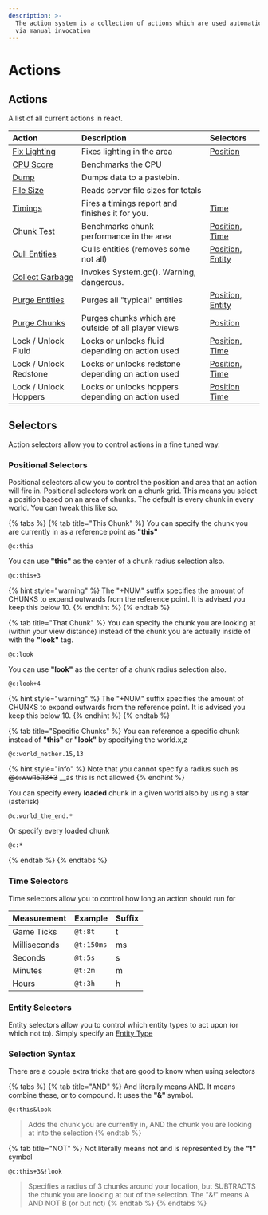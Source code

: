 ```yaml
---
description: >-
  The action system is a collection of actions which are used automatically and
  via manual invocation
---
```


# Actions

## Actions

A list of all current actions in react.

| Action | Description | Selectors |
| :--- | :--- | :--- |
| [Fix Lighting](fix-lighting.md) | Fixes lighting in the area | [Position](./#positional-selectors) |
| [CPU Score](cpu-score.md) | Benchmarks the CPU |  |
| [Dump](dump.md) | Dumps data to a pastebin. |  |
| [File Size](untitled.md) | Reads server file sizes for totals |  |
| [Timings](timings.md) | Fires a timings report and finishes it for you. | [Time](./#time-selectors) |
| [Chunk Test](chunk-test.md) | Benchmarks chunk performance in the area | [Position](./#positional-selectors), [Time](./#time-selectors) |
| [Cull Entities](cull-entities.md) | Culls entities \(removes some not all\) | [Position](./#positional-selectors), [Entity](./#entity-selectors) |
| [Collect Garbage](collect-garbage.md) | Invokes System.gc\(\). Warning, dangerous. |  |
| [Purge Entities](purge-entities.md) | Purges all "typical" entities | [Position](./#positional-selectors), [Entity](./#entity-selectors) |
| [Purge Chunks](purge-chunks.md) | Purges chunks which are outside of all player views | [Position](./#positional-selectors) |
| Lock / Unlock Fluid | Locks or unlocks fluid depending on action used | [Position](./#positional-selectors), [Time](./#time-selectors) |
| Lock / Unlock Redstone | Locks or unlocks redstone depending on action used | [Position](./#positional-selectors), [Time](./#time-selectors) |
| Lock / Unlock Hoppers | Locks or unlocks hoppers depending on action used | [Position ](./#positional-selectors)[Time](./#time-selectors) |

## Selectors

Action selectors allow you to control actions in a fine tuned way.

### Positional Selectors

Positional selectors allow you to control the position and area that an action will fire in. Positional selectors work on a chunk grid. This means you select a position based on an area of chunks. The default is every chunk in every world. You can tweak this like so. 

{% tabs %}
{% tab title="This Chunk" %}
You can specify the chunk you are currently in as a reference point as **"this"**

```text
@c:this
```

You can use **"this"** as the center of a chunk radius selection also.

```text
@c:this+3
```

{% hint style="warning" %}
The "+NUM" suffix specifies the amount of CHUNKS to expand outwards from the reference point. It is advised you keep this below 10.
{% endhint %}
{% endtab %}

{% tab title="That Chunk" %}
You can specify the chunk you are looking at \(within your view distance\) instead of the chunk you are actually inside of with the **"look"** tag.

```text
@c:look
```

You can use **"look"** as the center of a chunk radius selection also.

```text
@c:look+4
```

{% hint style="warning" %}
The "+NUM" suffix specifies the amount of CHUNKS to expand outwards from the reference point. It is advised you keep this below 10.
{% endhint %}
{% endtab %}

{% tab title="Specific Chunks" %}
You can reference a specific chunk instead of **"this"** or **"look"** by specifying the world.x,z

```text
@c:world_nether.15,13
```

{% hint style="info" %}
Note that you cannot specify a radius such as ~~@c:ww.15,13+3~~ __as this is not allowed
{% endhint %}

You can specify every **loaded** chunk in a given world also by using a star \(asterisk\)

```text
@c:world_the_end.*
```

Or specify every loaded chunk

```text
@c:*
```
{% endtab %}
{% endtabs %}

### Time Selectors

Time selectors allow you to control how long an action should run for

| Measurement | Example | Suffix |
| :--- | :--- | :--- |
| Game Ticks | `@t:8t` | t |
| Milliseconds  | `@t:150ms` | ms |
| Seconds | `@t:5s` | s |
| Minutes | `@t:2m` | m |
| Hours | `@t:3h` | h |

### Entity Selectors

Entity selectors allow you to control which entity types to act upon \(or which not to\). Simply specify an [Entity Type](https://hub.spigotmc.org/javadocs/bukkit/org/bukkit/entity/EntityType.html)

### Selection Syntax

There are a couple extra tricks that are good to know when using selectors

{% tabs %}
{% tab title="AND" %}
And literally means AND. It means combine these, or to compound. It uses the **"&"** symbol.

```text
@c:this&look
```

> Adds the chunk you are currently in, AND the chunk you are looking at into the selection
{% endtab %}

{% tab title="NOT" %}
Not literally means not and is represented by the **"!"** symbol

```text
@c:this+3&!look
```

> Specifies a radius of 3 chunks around your location, but SUBTRACTS the chunk you are looking at out of the selection. The "&!" means A AND NOT B \(or but not\)
{% endtab %}
{% endtabs %}



